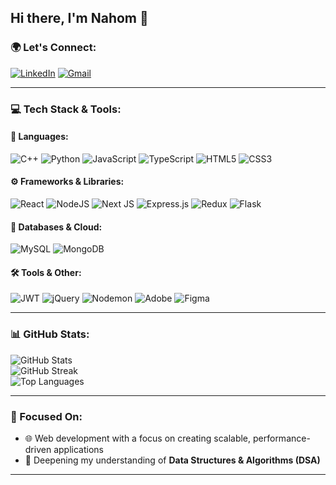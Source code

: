 ## Hi there, I'm Nahom 👋

### 🌍 Let's Connect:
[![LinkedIn](https://img.shields.io/badge/LinkedIn-%230077B5.svg?logo=linkedin&logoColor=white)](https://linkedin.com/in/nahom-en)  [![Gmail](https://img.shields.io/badge/Gmail-%23EA4335.svg?logo=gmail&logoColor=white)](mailto:nahom1endashaw@gmail.com)

---

### 💻 Tech Stack & Tools:
#### 🔧 **Languages:**
![C++](https://img.shields.io/badge/c++-%2300599C.svg?style=for-the-badge&logo=c%2B%2B&logoColor=white) ![Python](https://img.shields.io/badge/python-3670A0?style=for-the-badge&logo=python&logoColor=ffdd54) ![JavaScript](https://img.shields.io/badge/javascript-%23323330.svg?style=for-the-badge&logo=javascript&logoColor=%23F7DF1E) ![TypeScript](https://img.shields.io/badge/typescript-%23007ACC.svg?style=for-the-badge&logo=typescript&logoColor=white) ![HTML5](https://img.shields.io/badge/html5-%23E34F26.svg?style=for-the-badge&logo=html5&logoColor=white) ![CSS3](https://img.shields.io/badge/css3-%231572B6.svg?style=for-the-badge&logo=css3&logoColor=white)

#### ⚙️ **Frameworks & Libraries:**
![React](https://img.shields.io/badge/react-%2320232a.svg?style=for-the-badge&logo=react&logoColor=%2361DAFB) ![NodeJS](https://img.shields.io/badge/node.js-6DA55F?style=for-the-badge&logo=node.js&logoColor=white) ![Next JS](https://img.shields.io/badge/Next-black?style=for-the-badge&logo=next.js&logoColor=white) ![Express.js](https://img.shields.io/badge/express.js-%23404d59.svg?style=for-the-badge&logo=express&logoColor=%2361DAFB) ![Redux](https://img.shields.io/badge/redux-%23593d88.svg?style=for-the-badge&logo=redux&logoColor=white) ![Flask](https://img.shields.io/badge/flask-%23000.svg?style=for-the-badge&logo=flask&logoColor=white)

#### 📡 **Databases & Cloud:**
![MySQL](https://img.shields.io/badge/mysql-4479A1.svg?style=for-the-badge&logo=mysql&logoColor=white) ![MongoDB](https://img.shields.io/badge/MongoDB-%234ea94b.svg?style=for-the-badge&logo=mongodb&logoColor=white)

#### 🛠️ **Tools & Other:**
![JWT](https://img.shields.io/badge/JWT-black?style=for-the-badge&logo=JSON%20web%20tokens) ![jQuery](https://img.shields.io/badge/jquery-%230769AD.svg?style=for-the-badge&logo=jquery&logoColor=white) ![Nodemon](https://img.shields.io/badge/NODEMON-%23323330.svg?style=for-the-badge&logo=nodemon&logoColor=%BBDEAD) ![Adobe](https://img.shields.io/badge/adobe-%23FF0000.svg?style=for-the-badge&logo=adobe&logoColor=white) ![Figma](https://img.shields.io/badge/figma-%23F24E1E.svg?style=for-the-badge&logo=figma&logoColor=white)

---

### 📊 GitHub Stats:
![GitHub Stats](https://github-readme-stats.vercel.app/api?username=nahom-en&theme=radical&hide_border=true&include_all_commits=true&count_private=true)<br/>
![GitHub Streak](https://github-readme-streak-stats.herokuapp.com/?user=nahom-en&theme=radical&hide_border=true)<br/>
![Top Languages](https://github-readme-stats.vercel.app/api/top-langs/?username=nahom-en&theme=radical&hide_border=true&include_all_commits=true&count_private=true&layout=compact)

---

### 🎯 Focused On:
- 🌐 Web development with a focus on creating scalable, performance-driven applications
- 🧠 Deepening my understanding of **Data Structures & Algorithms (DSA)**

---
